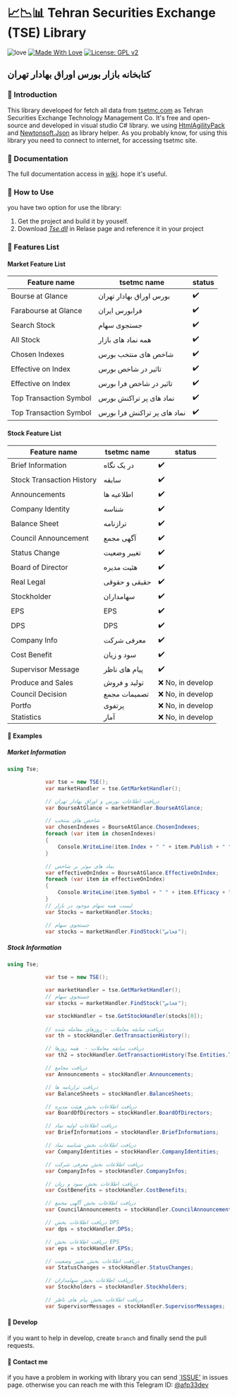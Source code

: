 # 📈📉📊 Tehran Securities Exchange (TSE) Library

![love](https://ci.appveyor.com/api/projects/status/32r7s2skrgm9ubva?svg=true)
[![Made With Love](https://img.shields.io/badge/Made%20With-Love-orange.svg)](https://github.com/chetanraj/awesome-github-badges)
[![License: GPL v2](https://img.shields.io/badge/License-GPL%20v2-blue.svg)](https://github.com/AFP33/TSE/blob/master/LICENSE)

## کتابخانه بازار بورس اوراق بهادار تهران

### 📌 Introduction
This library developed for fetch all data from [tsetmc.com](http://www.tsetmc.com/) as Tehran Securities Exchange Technology Management Co. It's free and open-source and developed in visual studio C# library. we using [HtmlAgilityPack](https://html-agility-pack.net/) and [Newtonsoft.Json](https://github.com/JamesNK/Newtonsoft.Json) as library helper. As you probably know, for using this library you need to connect to internet, for accessing tsetmc site.

### 📝 Documentation 
The full documentation access in [wiki](https://github.com/AFP33/TSE/wiki). hope it's useful.

### 📌 How to Use
you have two option for use the library:
1. Get the project and build it by youself.
2. Download [*Tse.dll*](https://github.com/AFP33/TSE/releases) in Relase page and reference it in your project

### 📌 Features List

#### Market Feature List
| Feature name  | tsetmc name | status |
| ------------- | ------------- | ------------- |
| Bourse at Glance  | بورس اوراق بهادار تهران  | :heavy_check_mark: |
| Farabourse at Glance  | فرابورس ایران  | :heavy_check_mark: |
| Search Stock  | جستجوی سهام  | :heavy_check_mark: |
| All Stock  | همه نماد های بازار  | :heavy_check_mark: |
| Chosen Indexes | شاخص های منتخب بورس | :heavy_check_mark: |
| Effective on Index | تاثیر در شاخص بورس | :heavy_check_mark: |
| Effective on Index | تاثیر در شاخص فرا بورس | :heavy_check_mark: |
| Top Transaction Symbol | نماد های پر تراکنش بورس | :heavy_check_mark:
| Top Transaction Symbol | نماد های پر تراکنش فرا بورس | :heavy_check_mark:

#### Stock Feature List
| Feature name  | tsetmc name | status |
| ------------- | ------------- | ------------- |
| Brief Information  | در یک نگاه  | :heavy_check_mark: |
| Stock Transaction History  | سابقه  | :heavy_check_mark: |
| Announcements  | اطلاعیه ها  | :heavy_check_mark: |
| Company Identity  | شناسه  | :heavy_check_mark: |
| Balance Sheet  | ترازنامه  | :heavy_check_mark: |
| Council Announcement  | آگهی مجمع  | :heavy_check_mark: |
| Status Change  | تغییر وضعیت  | :heavy_check_mark: |
| Board of Director  | هئیت مدیره | :heavy_check_mark: |
| Real Legal  | حقیقی و حقوقی  | :heavy_check_mark: |
| Stockholder  | سهامداران  | :heavy_check_mark: |
| EPS  | EPS  | :heavy_check_mark: |
| DPS  | DPS  | :heavy_check_mark: |
| Company Info  | معرفی شرکت  | :heavy_check_mark: |
| Cost Benefit  | سود و زیان  | :heavy_check_mark: |
| Supervisor Message  | پیام های ناظر  | :heavy_check_mark: |
| Produce and Sales  | تولید و فروش  | ❌ No, in develop |
| Council Decision  | تصمیمات مجمع  | ❌ No, in develop |
| Portfo  | پرتفوی  | ❌ No, in develop |
| Statistics  | آمار  | ❌ No, in develop |


#### 📌 Examples

##### Market Information
```cs
using Tse;

            var tse = new TSE();
            var marketHandler = tse.GetMarketHandler();

            // دریافت اطلاعات بورس و اوراق بهادار تهران
            var BourseAtGlance = marketHandler.BourseAtGlance;

            // شاخص های منتخب
            var chosenIndexes = BourseAtGlance.ChosenIndexes;
            foreach (var item in chosenIndexes)
            {
                Console.WriteLine(item.Index + " " + item.Publish + " " + item.Hight + " " );
            }

            // نماد های موثر بر شاخص
            var effectiveOnIndex = BourseAtGlance.EffectiveOnIndex;
            foreach (var item in effectiveOnIndex)
            {
                Console.WriteLine(item.Symbol + " " + item.Efficacy + " " + item.FinalPrice + " ");
            }
            // لیست همه سهام موجود در بازار
            var Stocks = marketHandler.Stocks;

            // جستجوی سهام
            var stocks = marketHandler.FindStock("فخاس");
```

##### Stock Information
```cs
using Tse;

            var tse = new TSE();

            var marketHandler = tse.GetMarketHandler();
            // جستجوی سهام
            var stocks = marketHandler.FindStock("فخاس");

            var stockHandler = tse.GetStockHandler(stocks[0]);
            
            // دریافت سابقه معاملات - روزهای معامله شده
            var th = stockHandler.GetTransactionHistory();

            // دریافت سابقه معاملات -  همه روزها
            var th2 = stockHandler.GetTransactionHistory(Tse.Entities.TransactionHistoryType.AllDay);

            // دریافت مجامع
            var Announcements = stockHandler.Announcements;

            // دریافت ترازنامه ها
            var BalanceSheets = stockHandler.BalanceSheets;

            // دریافت اطلاعات بخش هیئت مدیره
            var BoardOfDirectors = stockHandler.BoardOfDirectors;

            // دریافت اطلاعات اولیه نماد
            var BriefInformations = stockHandler.BriefInformations;

            // دریافت اطلاعات بخش شناسه نماد
            var CompanyIdentities = stockHandler.CompanyIdentities;

            // دریافت اطلاعات بخش معرفی شرکت
            var CompanyInfos = stockHandler.CompanyInfos;

            // دریافت اطلاعات بخش سود و زیان
            var CostBenefits = stockHandler.CostBenefits;

            // دریافت اطلاعات بخش آگهی مجمع
            var CouncilAnnouncements = stockHandler.CouncilAnnouncements;

            // دریافت اطلاعات بخش DPS
            var dps = stockHandler.DPSs;

            // دریافت اطلاعات بخش EPS
            var eps = stockHandler.EPSs;

            // دریافت اطلاعات بخش تغییر وضعیت
            var StatusChanges = stockHandler.StatusChanges;

            // دریافت اطلاعات بخش سهامداران
            var Stockholders = stockHandler.Stockholders;

            // دریافت اطلاعات بخش پیام های ناظر
            var SupervisorMessages = stockHandler.SupervisorMessages;

```

#### 📌 Develop
if you want to help in develop, create `branch` and finally send the pull requests.

#### 📌 Contact me
if you have a problem in working with library you can send [`ISSUE'](https://github.com/AFP33/TSE/issues) in issues page.
otherwise you can reach me with this Telegram ID: [@afp33dev](https://telegram.me/afp33dev)
